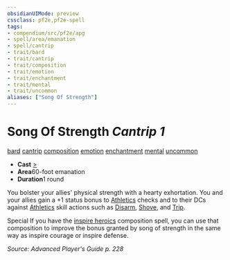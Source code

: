 ```yaml
---
obsidianUIMode: preview
cssclass: pf2e,pf2e-spell
tags:
- compendium/src/pf2e/apg
- spell/area/emanation
- spell/cantrip
- trait/bard
- trait/cantrip
- trait/composition
- trait/emotion
- trait/enchantment
- trait/mental
- trait/uncommon
aliases: ["Song Of Strength"]
---
```

# Song Of Strength *Cantrip 1*   
[bard](/rules/traits/bard.md)  [cantrip](/rules/traits/cantrip.md)  [composition](/rules/traits/composition.md)  [emotion](/rules/traits/emotion.md)  [enchantment](/rules/traits/enchantment.md)  [mental](/rules/traits/mental.md)  [uncommon](/rules/traits/uncommon.md)  

- **Cast** [>](/rules/core-rulebook/chapter-9-playing-the-game.md#Actions "Single Action") 
- **Area**60-foot emanation
- **Duration**1 round

You bolster your allies' physical strength with a hearty exhortation. You and your allies gain a +1 status bonus to [Athletics](/compendium/skills.md#Athletics) checks and to their DCs against [Athletics](/compendium/skills.md#Athletics) skill actions such as [Disarm](/rules/actions/disarm.md), [Shove](/rules/actions/shove.md), and [Trip](/rules/actions/trip.md).

Special If you have the [inspire heroics](/compendium/spells/inspire-heroics.md) composition spell, you can use that composition to improve the bonus granted by song of strength in the same way as inspire courage or inspire defense.

*Source: Advanced Player's Guide p. 228*